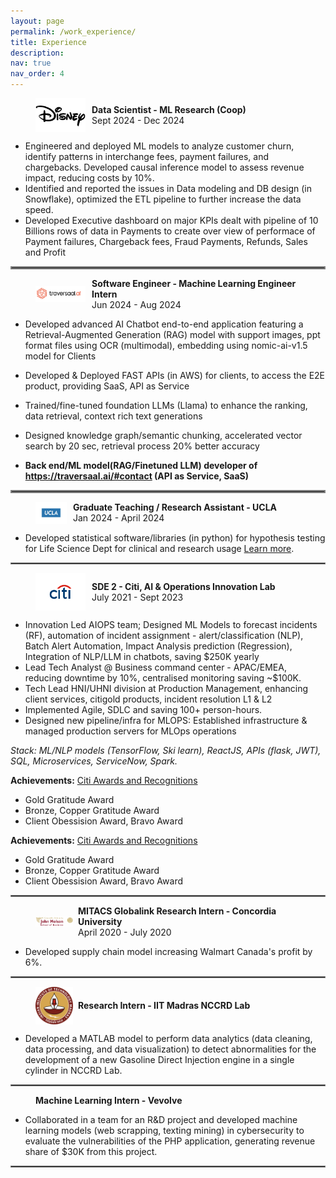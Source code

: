```yaml
---
layout: page
permalink: /work_experience/
title: Experience
description: 
nav: true
nav_order: 4
---
```


<figure style="display: flex; align-items: center;">
    <img src="../assets/img/disney.jpg" alt="Disney Logo" style="width:80px; margin-right: 10px;"/>
    <figcaption>
        <b>Data Scientist - ML Research (Coop) </b><br>
        Sept 2024 - Dec 2024
    </figcaption>
</figure>

 - Engineered and deployed ML models to analyze customer churn, identify patterns in interchange fees, payment failures, and chargebacks. Developed causal inference model to assess revenue impact, reducing costs by 10%.
 - Identified and reported the issues in Data modeling and DB design (in Snowflake), optimized the ETL pipeline to further increase the data speed.
 - Developed Executive dashboard on major KPIs dealt with pipeline of 10 Billions rows of data in Payments to create over view of performace of Payment failures, Chargeback fees, Fraud Payments, Refunds, Sales and Profit

<hr style="border:2px solid gray">

<figure style="display: flex; align-items: center;">
    <img src="../assets/img/traversaal.png" alt="traversaal Logo" style="width:80px; margin-right: 10px;"/>
    <figcaption>
        <b>Software Engineer - Machine Learning Engineer Intern</b><br>
        Jun 2024 - Aug 2024
    </figcaption>
</figure>

 - Developed advanced AI Chatbot end-to-end application featuring a Retrieval-Augmented Generation (RAG) model with
support images, ppt format files using OCR (multimodal), embedding using nomic-ai-v1.5 model for Clients
 - Developed & Deployed FAST APIs (in AWS) for clients, to access the E2E product, providing SaaS, API as Service
 - Trained/fine-tuned foundation LLMs (Llama) to enhance the ranking, data retrieval, context rich text generations
 - Designed knowledge graph/semantic chunking, accelerated vector search by 20 sec, retrieval process 20% better accuracy

 - <b> Back end/ML model(RAG/Finetuned LLM) developer of https://traversaal.ai/#contact (API as Service, SaaS) </b>



<hr style="border:2px solid gray">

<figure style="display: flex; align-items: center;">
    <img src="../assets/img/ucla.png" alt="UCLA Logo" style="width:50px; margin-right: 10px;"/>
    <figcaption>
        <b>Graduate Teaching / Research Assistant - UCLA</b><br>
        Jan 2024 - April 2024
    </figcaption>
</figure>

- Developed statistical software/libraries (in python) for hypothesis testing for Life Science Dept for clinical and research usage [Learn more](https://pypi.org/project/statistics-library/).

<hr style="border:1px solid gray">

<figure style="display: flex; align-items: center;">
    <img src="../assets/img/citi.png" alt="Citi Logo" style="width:80px; margin-right: 10px;"/>
    <figcaption>
        <b>SDE 2 - Citi, AI & Operations Innovation Lab</b><br>
        July 2021 - Sept 2023
    </figcaption>
</figure>

- Innovation Led AIOPS team; Designed ML Models to forecast incidents (RF), automation of incident assignment -
alert/classification (NLP), Batch Alert Automation, Impact Analysis prediction (Regression), Integration of NLP/LLM in chatbots, saving $250K yearly
- Lead Tech Analyst @ Business command center - APAC/EMEA, reducing downtime by 10%, centralised monitoring saving ~$100K.
- Tech Lead HNI/UHNI division at Production Management, enhancing client services, citigold products, incident resolution L1 & L2 
- Implemented Agile, SDLC and  saving 100+ person-hours.
-  Designed new pipeline/infra for MLOPS: Established infrastructure & managed production servers for MLOps operations

<i>Stack: ML/NLP models (TensorFlow, Ski learn), ReactJS, APIs (flask, JWT), SQL, Microservices, ServiceNow, Spark.</i>

**Achievements:** [Citi Awards and Recognitions](https://drive.google.com/file/d/1vz_iv6zuMCkshuL85D0IB-uaBy-M19_y/view?usp=sharing)
- Gold Gratitude Award
- Bronze, Copper Gratitude Award
- Client Obessision Award, Bravo Award

**Achievements:** [Citi Awards and Recognitions](https://drive.google.com/file/d/1vz_iv6zuMCkshuL85D0IB-uaBy-M19_y/view?usp=sharing)
- Gold Gratitude Award
- Bronze, Copper Gratitude Award
- Client Obessision Award, Bravo Award

<hr style="border:1px solid gray">

<figure style="display: flex; align-items: center;">
     <img src="../assets/img/concord.png" alt="Concord Logo" style="width:60px; margin-right: 8px;"/>
    <figcaption>
        <b>MITACS Globalink Research Intern - Concordia University</b><br>
        April 2020 - July 2020
    </figcaption>
</figure>

- Developed supply chain model increasing Walmart Canada's profit by 6%.

<hr style="border:1px solid gray">

<figure style="display: flex; align-items: center;">
    <img src="../assets/img/iitm.png" alt="Concord Logo" style="width:60px; margin-right: 8px;"/>
    <figcaption>
        <b>Research Intern - IIT Madras NCCRD Lab</b>
    </figcaption>
</figure>

- Developed a MATLAB model to perform data analytics (data cleaning, data processing, and data visualization) to detect abnormalities for the development of a new Gasoline Direct Injection engine in a single cylinder in NCCRD Lab.


<hr style="border:1px solid gray">

<figure style="display: flex; align-items: center;">
    <figcaption>
        <b>Machine Learning Intern - Vevolve</b>
    </figcaption>
</figure>

- Collaborated in a team for an R&D project and developed machine learning models (web scrapping, texting mining) in cybersecurity to evaluate the vulnerabilities of the PHP application, generating revenue share of $30K from this project.

<hr style="border:1px solid gray">

